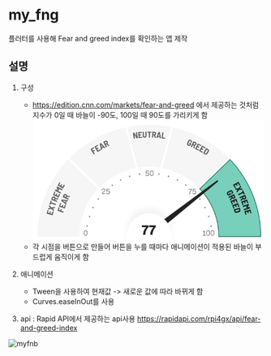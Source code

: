 # my_fng
플러터를 사용해 Fear and greed index를 확인하는 앱 제작

## 설명

1. 구성 
   - https://edition.cnn.com/markets/fear-and-greed 에서 제공하는 것처럼 지수가 0일 때 바늘이 -90도, 100일 때 90도를 가리키게 함
  ![cnnfnb](./readme/cnnfnb.png)
   - 각 시점을 버튼으로 만들어 버튼을 누를 때마다 애니메이션이 적용된 바늘이 부드럽게 움직이게 함

2. 애니메이션
   - Tween을 사용하여 현재값 -> 새로운 값에 따라 바뀌게 함
   - Curves.easeInOut를 사용

3. api : Rapid API에서 제공하는 api사용
        https://rapidapi.com/rpi4gx/api/fear-and-greed-index


![myfnb](./readme/my_fnb.gif)